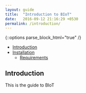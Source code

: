 ```yaml
---
layout: guide
title:  "Introduction to BIoT"
date:   2016-09-12 21:16:29 +0530
permalink: /introduction/
---
```


{::options parse_block_html="true" /}

* [Introduction](#introduction)
* [Installation](/installation)
	* [Requirements](/installation#requirements)

<section class="wrapper">



## Introduction

This is the guide to BIoT




</section>


